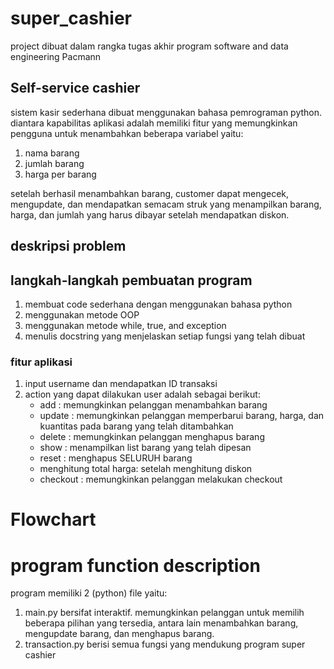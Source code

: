 # super_cashier
project dibuat dalam rangka tugas akhir program software and data engineering Pacmann

## Self-service cashier

sistem kasir sederhana dibuat menggunakan bahasa pemrograman python. diantara kapabilitas aplikasi adalah memiliki fitur yang memungkinkan pengguna untuk menambahkan beberapa variabel yaitu:
1. nama barang
2. jumlah barang
3. harga per barang

setelah berhasil menambahkan barang, customer dapat mengecek, mengupdate, dan mendapatkan semacam struk yang menampilkan barang, harga, dan jumlah yang harus dibayar setelah mendapatkan diskon.

## deskripsi problem

## langkah-langkah pembuatan program

1. membuat code sederhana dengan menggunakan bahasa python
2. menggunakan metode OOP 
3. menggunakan metode while, true, and exception
4. menulis docstring yang menjelaskan setiap fungsi yang telah dibuat

### fitur aplikasi
1. input username dan mendapatkan ID transaksi
2. action yang dapat dilakukan user adalah sebagai berikut:
   - add : memungkinkan pelanggan menambahkan barang
   - update  : memungkinkan pelanggan memperbarui barang, harga, dan kuantitas pada barang yang telah ditambahkan
   - delete  : memungkinkan pelanggan menghapus barang 
   - show  : menampilkan list barang yang telah dipesan
   - reset : menghapus SELURUH barang
   - menghitung total harga: setelah menghitung diskon
   - checkout : memungkinkan pelanggan melakukan checkout

# Flowchart


# program function description

program memiliki 2 (python) file yaitu:
1. main.py
   bersifat interaktif. memungkinkan pelanggan untuk memilih beberapa pilihan    yang tersedia, antara lain menambahkan barang, mengupdate barang, dan        menghapus barang.
2. transaction.py 
   berisi semua fungsi yang mendukung program super cashier
   
   
   

